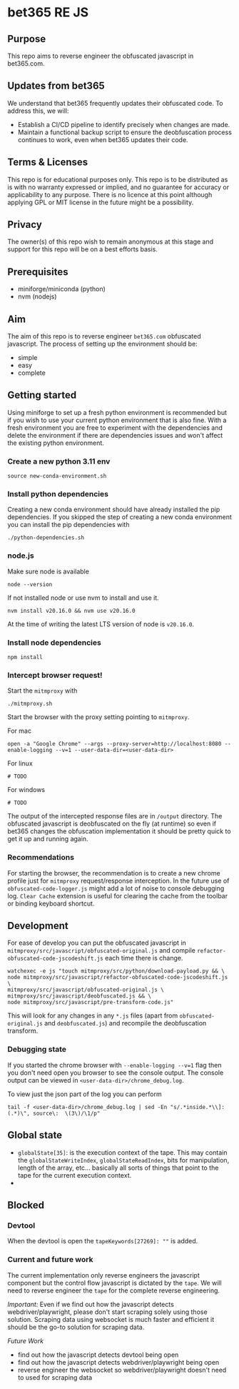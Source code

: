 # bet365 RE JS
## Purpose
This repo aims to reverse engineer the obfuscated javascript in bet365.com.

## Updates from bet365
We understand that bet365 frequently updates their obfuscated code.
To address this, we will:
* Establish a CI/CD pipeline to identify precisely when changes are made.
* Maintain a functional backup script to ensure the deobfuscation process continues to work, even when bet365 updates their code.

## Terms & Licenses
This repo is for educational purposes only.
This repo is to be distributed as is with no warranty expressed or implied, and no guarantee for accuracy or applicability to any purpose.
There is no licence at this point although applying GPL or MIT license in the future might be a possibility.

## Privacy
The owner(s) of this repo wish to remain anonymous at this stage and support for this repo will be on a best efforts basis.

## Prerequisites
* miniforge/miniconda (python)
* nvm (nodejs)

## Aim
The aim of this repo is to reverse engineer `bet365.com` obfuscated javascript.
The process of setting up the environment should be:
* simple
* easy
* complete

## Getting started
Using miniforge to set up a fresh python environment is recommended but if you wish to use your current python environment that is also fine.
With a fresh environment you are free to experiment with the dependencies and delete the environment if there are dependencies issues and won't affect the existing python environment.

### Create a new python 3.11 env
```
source new-conda-environment.sh
```

### Install python dependencies
Creating a new conda environment should have already installed the pip dependencies.
If you skipped the step of creating a new conda environment you can install the pip dependencies with
```
./python-dependencies.sh
```

### node.js
Make sure node is available 
```
node --version
```

If not installed node or use nvm to install and use it.
```
nvm install v20.16.0 && nvm use v20.16.0
```
At the time of writing the latest LTS version of node is `v20.16.0`.

### Install node dependencies
```
npm install
```

### Intercept browser request!
Start the `mitmproxy` with
```
./mitmproxy.sh
```
Start the browser with the proxy setting pointing to `mitmproxy`.

For mac
```
open -a "Google Chrome" --args --proxy-server=http://localhost:8080 --enable-logging --v=1 --user-data-dir=<user-data-dir>
```
For linux
```
# TODO
```
For windows
```
# TODO
```

The output of the intercepted response files are in `/output` directory.
The obfuscated javascript is deobfuscated on the fly (at runtime) so even if bet365 changes the obfuscation implementation it should be pretty quick to get it up and running again.

### Recommendations
For starting the browser, the recommendation is to create a new chrome profile just for `mitmproxy` request/response interception.
In the future use of `obfuscated-code-logger.js` might add a lot of noise to console debugging log.
`Clear Cache` extension is useful for clearing the cache from the toolbar or binding keyboard shortcut.

## Development
For ease of develop you can put the obfuscated javascript in `mitmproxy/src/javascript/obfuscated-original.js` and compile `refactor-obfuscated-code-jscodeshift.js` each time there is change.
```
watchexec -e js "touch mitmproxy/src/python/download-payload.py && \
node mitmproxy/src/javascript/refactor-obfuscated-code-jscodeshift.js \
mitmproxy/src/javascript/obfuscated-original.js \
mitmproxy/src/javascript/deobfuscated.js && \
node mitmproxy/src/javascript/pre-transform-code.js"
```
This will look for any changes in any `*.js` files (apart from `obfuscated-original.js` and `deobfuscated.js`) and recompile the deobfuscation transform.

### Debugging state
If you started the chrome browser with `--enable-logging --v=1` flag then you don't need open you browser to see the console output.
The console output can be viewed in `<user-data-dir>/chrome_debug.log`.

To view just the json part of the log you can perform
```
tail -f <user-data-dir>/chrome_debug.log | sed -En "s/.*inside.*\\]: (.*)\", source\:  \(3\)/\1/p"
```

## Global state
* `globalState[35]`: is the execution context of the tape. This may contain the `globalStateWriteIndex`, `globalStateReadIndex`, bits for manipulation, length of the array, etc... basically
all sorts of things that point to the tape for the current execution context.
* 

## Blocked
### Devtool
When the devtool is open the `tapeKeywords[27269]: ""` is added. 


### Current and future work
The current implementation only reverse engineers the javascript component but the control flow javascript is dictated by the `tape`.
We will need to reverse engineer the `tape` for the complete reverse engineering.

*Important:* Even if we find out how the javascript detects webdriver/playwright, please don't start scraping solely using those solution.
Scraping data using websocket is much faster and efficient it should be the go-to solution for scraping data.

*Future Work*
* find out how the javascript detects devtool being open
* find out how the javascript detects webdriver/playwright being open
* reverse engineer the websocket so webdriver/playwright doesn't need to used for scraping data

